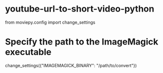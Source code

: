 # youtube-url-to-short-video-python

from moviepy.config import change_settings

# Specify the path to the ImageMagick executable
change_settings({"IMAGEMAGICK_BINARY": "/path/to/convert"})